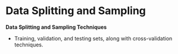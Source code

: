 # Data Splitting and Sampling

**Data Splitting and Sampling Techniques**

* Training, validation, and testing sets, along with cross-validation techniques.
